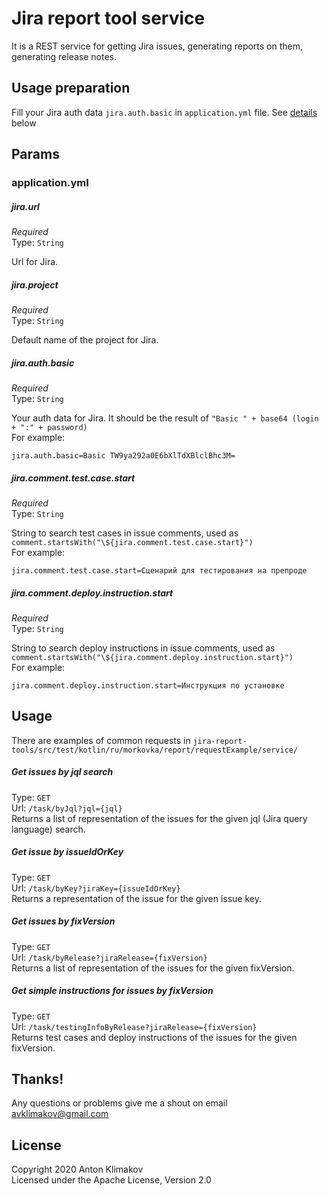 # Jira report tool service

It is a REST service for getting Jira issues, generating reports on them, generating release notes.

## Usage preparation

Fill your Jira auth data `jira.auth.basic` in `application.yml` file. See [details](#jiraauthbasic) below

## Params

### application.yml

##### jira.url

*Required*\
Type: `String`

Url for Jira.

##### jira.project

*Required*\
Type: `String`

Default name of the project for Jira.

##### jira.auth.basic

*Required*\
Type: `String`

Your auth data for Jira. It should be the result of `"Basic " + base64 (login + ":" + password)`\
For example: 
```
jira.auth.basic=Basic TW9ya292a0E6bXlTdXBlclBhc3M=
```

##### jira.comment.test.case.start

*Required*\
Type: `String`

String to search test cases in issue comments, used as `comment.startsWith("\${jira.comment.test.case.start}")`\
For example: 
```
jira.comment.test.case.start=Сценарий для тестирования на препроде
```

##### jira.comment.deploy.instruction.start

*Required*\
Type: `String`

String to search deploy instructions in issue comments, used as `comment.startsWith("\${jira.comment.deploy.instruction.start}")`\
For example: 
```
jira.comment.deploy.instruction.start=Инструкция по установке
```

## Usage

There are examples of common requests in `jira-report-tools/src/test/kotlin/ru/morkovka/report/requestExample/service/`

##### Get issues by jql search

Type: `GET`\
Url: `/task/byJql?jql={jql}`\
Returns a list of representation of the issues for the given jql (Jira query language) search.

##### Get issue by issueIdOrKey

Type: `GET`\
Url: `/task/byKey?jiraKey={issueIdOrKey}`\
Returns a representation of the issue for the given issue key.

##### Get issues by fixVersion

Type: `GET`\
Url: `/task/byRelease?jiraRelease={fixVersion}`\
Returns a list of representation of the issues for the given fixVersion.

##### Get simple instructions for issues by fixVersion

Type: `GET`\
Url: `/task/testingInfoByRelease?jiraRelease={fixVersion}`\
Returns test cases and deploy instructions of the issues for the given fixVersion.

## Thanks!
Any questions or problems give me a shout on email avklimakov@gmail.com

## License
Copyright 2020 Anton Klimakov\
Licensed under the Apache License, Version 2.0
